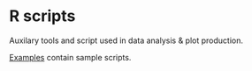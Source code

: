 # R scripts
Auxilary tools and script used in data analysis & plot production.

[Examples](./Examples) contain sample scripts.
